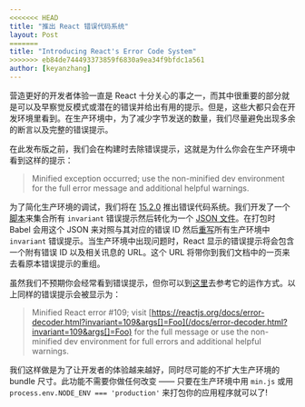 ```yaml
---
<<<<<<< HEAD
title: "推出 React 错误代码系统"
layout: Post
=======
title: "Introducing React's Error Code System"
>>>>>>> eb84de744493373859f6830a9ea34f9bfdc1a561
author: [keyanzhang]
---
```


营造更好的开发者体验一直是 React 十分关心的事之一，而其中很重要的部分就是可以及早察觉反模式或潜在的错误并给出有用的提示。但是，这些大都只会在开发环境里看到。在生产环境中，为了减少字节发送的数量，我们尽量避免出现多余的断言以及完整的错误提示。

在此发布版之前，我们会在构建时去除错误提示，这就是为什么你会在生产环境中看到这样的提示：

> Minified exception occurred; use the non-minified dev environment for the full error message and additional helpful warnings.

为了简化生产环境的调试，我们将在 [15.2.0](https://github.com/facebook/react/releases/tag/v15.2.0) 推出错误代码系统。我们开发了一个[脚本](https://github.com/facebook/react/blob/master/scripts/error-codes/gulp-extract-errors.js)来集合所有 `invariant` 错误提示然后转化为一个 [JSON 文件](https://github.com/facebook/react/blob/master/scripts/error-codes/codes.json)。在打包时 Babel 会用这个 JSON 来对照与其对应的错误 ID 然后[重写](https://github.com/facebook/react/blob/master/scripts/error-codes/replace-invariant-error-codes.js)所有生产环境中 `invariant` 错误提示。当生产环境中出现问题时，React 显示的错误提示将会包含一个附有错误 ID 以及相关讯息的 URL。这个 URL 将带你到我们文档中的一页来去看原本错误提示的重组。

虽然我们不预期你会经常看到错误提示，但你可以到[这里](/docs/error-decoder.html?invariant=109&args[]=Foo)去参考它的运作方式。以上同样的错误提示会被显示为：

> Minified React error #109; visit [https://reactjs.org/docs/error-decoder.html?invariant=109&args[]=Foo](/docs/error-decoder.html?invariant=109&args[]=Foo) for the full message or use the non-minified dev environment for full errors and additional helpful warnings.

我们这样做是为了让开发者的体验越来越好，同时尽可能的不扩大生产环境的 bundle 尺寸。此功能不需要你做任何改变 —— 只要在生产环境中用 `min.js` 或用 `process.env.NODE_ENV === 'production'` 来打包你的应用程序就可以了!
